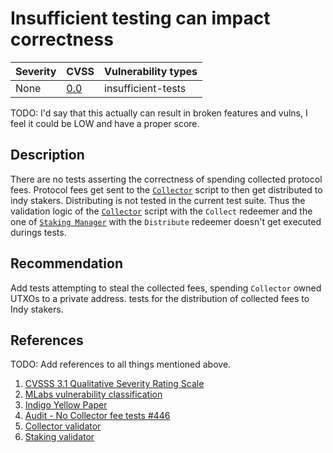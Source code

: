 # Insufficient testing can impact correctness

| Severity | CVSS | Vulnerability types |
| -- | -- | -- |
| None | [0.0]() | insufficient-tests |

TODO: I'd say that this actually can result in broken features and vulns, I feel it could be LOW and have a proper score.

## Description

There are no tests asserting the correctness of spending collected protocol fees.
Protocol fees get sent to the [`Collector`](https://github.com/IndigoProtocol/smart-contracts/blob/c2748d1c03d089fcf913d31ace378a4920e909bd/src/Indigo/Contracts/Collector/OnChain.hs#L30) script to then get distributed to indy stakers. Distributing is not tested in the current test suite. Thus the validation logic of the [`Collector`](https://github.com/IndigoProtocol/smart-contracts/blob/c2748d1c03d089fcf913d31ace378a4920e909bd/src/Indigo/Contracts/Collector/OnChain.hs#L30) script with the `Collect` redeemer and the one of [`Staking Manager`](https://github.com/IndigoProtocol/smart-contracts/blob/c2748d1c03d089fcf913d31ace378a4920e909bd/src/Indigo/Contracts/Staking/OnChain.hs#L49) with the `Distribute` redeemer doesn't get executed durings tests.

## Recommendation

Add tests attempting to steal the collected fees, spending `Collector` owned UTXOs to a private address. tests for the distribution of collected fees to Indy stakers.

## References

TODO: Add references to all things mentioned above.

1. [CVSSS 3.1 Qualitative Severity Rating Scale](https://www.first.org/cvss/v3.1/specification-document)
2. [MLabs vulnerability classification](https://www.notion.so/Vulnerability-Types-ad39253c84ce443a82b835d94d765ba2)
3. [Indigo Yellow Paper](https://indigoprotocol.io/wp-content/uploads/2022/01/yellowpaper.pdf)
4. [Audit - No Collector fee tests #446](https://github.com/IndigoProtocol/smart-contracts/pull/446)
5. [Collector validator](https://github.com/IndigoProtocol/smart-contracts/blob/c2748d1c03d089fcf913d31ace378a4920e909bd/src/Indigo/Contracts/Collector/OnChain.hs#L30)
6. [Staking validator](https://github.com/IndigoProtocol/smart-contracts/blob/c2748d1c03d089fcf913d31ace378a4920e909bd/src/Indigo/Contracts/Staking/OnChain.hs#L49)